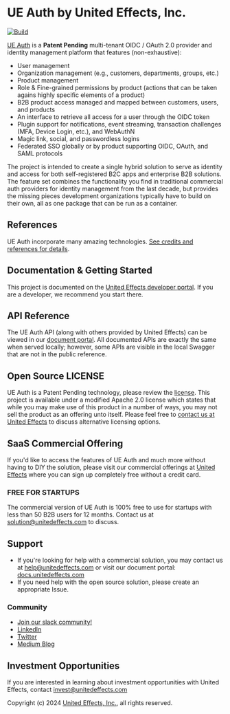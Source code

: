 # UE Auth by United Effects, Inc.

[![Build](https://github.com/UnitedEffects/ueauth/actions/workflows/build.yml/badge.svg)](https://github.com/UnitedEffects/ueauth/actions/workflows/build.yml)

[UE Auth](https://ueauth.com) is a **Patent Pending** multi-tenant OIDC / OAuth 2.0 provider and identity management platform that features (non-exhaustive):

- User management
- Organization management (e.g., customers, departments, groups, etc.)
- Product management
- Role & Fine-grained permissions by product (actions that can be taken agains highly specific elements of a product)
- B2B product access managed and mapped between customers, users, and products
- An interface to retrieve all access for a user through the OIDC token
- Plugin support for notifications, event streaming, transaction challenges (MFA, Device Login, etc.), and WebAuthN
- Magic link, social, and passwordless logins
- Federated SSO globally or by product supporting OIDC, OAuth, and SAML protocols

The project is intended to create a single hybrid solution to serve as identity and access for both self-registered B2C apps and enterprise B2B solutions. The feature set combines the functionality you find in traditional commercial auth providers for identity management from the last decade, but provides the missing pieces development organizations typically have to build on their own, all as one package that can be run as a container.

## References

UE Auth incorporate many amazing technologies. [See credits and references for details](https://docs.unitedeffects.com/docs/references).

## Documentation & Getting Started

This project is documented on the [United Effects developer portal](https://docs.unitedeffects.com/docs/open-source). If you are a developer, we recommend you start there.

## API Reference

The UE Auth API (along with others provided by United Effects) can be viewed in our [document portal](https://docs.unitedeffects.com/reference/getting-started-with-your-api). All documented APIs are exactly the same when served locally; however, some APIs are visible in the local Swagger that are not in the public reference.

## Open Source LICENSE

UE Auth is a Patent Pending technology, please review the [license](LICENSE.md). This project is available under a modified Apache 2.0 license which states that while you may make use of this product in a number of ways, you may not sell the product as an offering unto itself. Please feel free to [contact us at United Effects](mailto:solution@unitedeffects.com) to discuss alternative licensing options.

## SaaS Commercial Offering

If you'd like to access the features of UE Auth and much more without having to DIY the solution, please visit our commercial offerings at [United Effects](https://ueauth.com) where you can sign up completely free without a credit card.

### FREE FOR STARTUPS

The commercial version of UE Auth is 100% free to use for startups with less than 50 B2B users for 12 months.
Contact us at [solution@unitedeffects.com](mailto:solution@unitedeffects.com) to discuss.

## Support

* If you're looking for help with a commercial solution, you may contact us at [help@unitedeffects.com](mailto:help@unitedeffects.com) or visit our document portal: [docs.unitedeffects.com](https://docs.unitedeffects.com)
* If you need help with the open source solution, please create an appropriate Issue.

### Community

* [Join our slack community!](https://docs.unitedeffects.com/docs/community-and-support)
* [LinkedIn](https://www.linkedin.com/company/unitedeffects)
* [Twitter](https://twitter.com/ueffectsInc)
* [Medium Blog](https://blog.unitedeffects.com)

## Investment Opportunities

If you are interested in learning about investment opportunities with United Effects, contact [invest@unitedeffects.com](mailto:invest@unitedeffects.com)

Copyright (c) 2024 [United Effects, Inc.](https://unitedeffects.com), all rights reserved.
